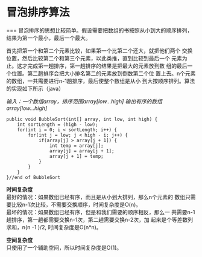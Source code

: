 # 冒泡排序算法
===
冒泡排序的思想比较简单。假设需要把数组的书按照从小到大的顺序排列，
结果为第一个最小，最后一个最大。

首先把第一个和第二个元素比较，如果第一个比第二个还大，就把他们两个
交换位置，然后比较第二个和第三个元素，以此类推，直到比较到最后一个
元素为止。这才完成第一趟排序，第一趟排序的结果是把最大的元素放到数
组的最后一个位置。第二趟排序会把大小排名第二的元素放到倒数第二个位
置上去。n个元素的数组，一共需要进行n-1趟排序，最后使整个数组是从小
到大按顺序排列。算法的实现如下所示（java）

*输入：一个数组array，排序范围array[low...high]*
*输出有序的数组array[low...high]*

```
public void BubbleSort(int[] array, int low, int high) {
    int sortLength = (high - low);
    for(int i = 0; i < sortLength; i++) {
        for(int j = low; j < high - i; j++) {
            if(array[j] > array[j + 1]) {
                int temp = array[j];
                array[j] = array[j + 1];
                array[j + 1] = temp;
            }
        }
    }
}//end of BubbleSort
```
**时间复杂度**  
最好的情况：如果数组已经有序，而且是从小到大排列，那么n个元素的
数组只需要比较n-1次比较，不需要交换顺序，时间复杂度是O(n)。    
最坏的情况：如果数组已经有序，但是和我们需要的顺序相反，那么一
共需要n-1趟排序，第一趟都需要交换n-1次，第二趟需要交换n-2次，加
起来是个等差数列求和，n(n -1 )/2, 时间复杂度是O(n*n)。

**空间复杂度**   
只使用了一个辅助空间，所以时间复杂度是O(1)。

